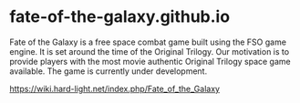 # fate-of-the-galaxy.github.io

Fate of the Galaxy is a free space combat game built using the FSO game engine. It is set around the time of the Original Trilogy. Our motivation is to provide players with the most movie authentic Original Trilogy space game available. The game is currently under development.

https://wiki.hard-light.net/index.php/Fate_of_the_Galaxy
